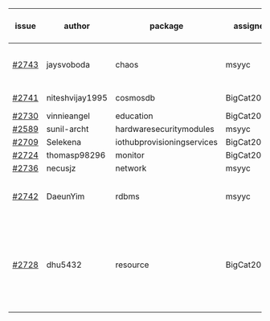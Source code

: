 | issue | author | package | assignee | bot advice | created date of issue | target release date | date from target |
| ------ | ------ | ------ | ------ | ------ | ------ | ------ | :-----: |
| [#2743](https://github.com/Azure/sdk-release-request/issues/2743) | jaysvoboda | chaos | msyyc | new issue ! <br> release date < 2 ! <br> | 04-26 | 04-28 | 0 |
| [#2741](https://github.com/Azure/sdk-release-request/issues/2741) | niteshvijay1995 | cosmosdb | BigCat20196 |   release date < 2 ! <br> | 04-26 | 04-28 | 0 |
| [#2730](https://github.com/Azure/sdk-release-request/issues/2730) | vinnieangel | education | BigCat20196 |   | 04-21 | 05-05 |   |
| [#2589](https://github.com/Azure/sdk-release-request/issues/2589) | sunil-archt | hardwaresecuritymodules | msyyc |   | 03-21 | 05-02 |   |
| [#2709](https://github.com/Azure/sdk-release-request/issues/2709) | Selekena | iothubprovisioningservices | BigCat20196 |   | 04-15 | 05-02 |   |
| [#2724](https://github.com/Azure/sdk-release-request/issues/2724) | thomasp98296 | monitor | BigCat20196 |   | 04-21 | 05-16 |   |
| [#2736](https://github.com/Azure/sdk-release-request/issues/2736) | necusjz | network | msyyc |   | 04-24 | 05-12 |   |
| [#2742](https://github.com/Azure/sdk-release-request/issues/2742) | DaeunYim | rdbms | msyyc | new issue ! <br> release date < 2 ! <br> | 04-26 | 04-29 | 1 |
| [#2728](https://github.com/Azure/sdk-release-request/issues/2728) | dhu5432 | resource | BigCat20196 | new version is 0.0.0, please check base branch! new comment.  <br> | 04-21 | 05-02 |   |

